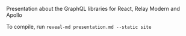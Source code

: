 Presentation about the GraphQL libraries for React, Relay Modern and Apollo

To compile, run `reveal-md presentation.md --static site`
